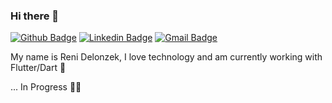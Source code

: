 ### Hi there 👋


[![Github Badge](https://img.shields.io/badge/-Github-000?style=flat-square&logo=Github&logoColor=white&link=https://github.com/lucasgdb)](https://github.com/ReniDelonzek)
[![Linkedin Badge](https://img.shields.io/badge/-LinkedIn-blue?style=flat-square&logo=Linkedin&logoColor=white&link=https://www.linkedin.com/in/rebeccamanzi/)](https://www.linkedin.com/in/reni-delonzek-110378115/)
[![Gmail Badge](https://img.shields.io/badge/-Gmail-c14438?style=flat-square&logo=Gmail&logoColor=white&link=mailto:renidelonzek@gmail.com)](mailto:renidelonzek@gmail.com)

My name is Reni Delonzek, I love technology and am currently working with Flutter/Dart 💙


... In Progress 👨‍💻

<!--
**ReniDelonzek/ReniDelonzek** is a ✨ _special_ ✨ repository because its `README.md` (this file) appears on your GitHub profile.



Here are some ideas to get you started:

- 🔭 I’m currently working on 
- 🌱 I’m currently learning ...
- 👯 I’m looking to collaborate on ...
- 🤔 I’m looking for help with ...
- 💬 Ask me about ...
- 📫 How to reach me: ...
- 😄 Pronouns: ...
- ⚡ Fun fact: ...
-->
